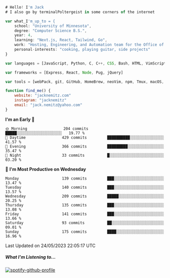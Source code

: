 ```javascript
# Hello! I'm Jack
# I also go by terminalPoltergeist in some corners of the internet

var what_I'm_up_to = {
    school: "University of Minnesota",
    degree: "Computer Science B.S.",
    year: 4,
    learning: "Next.js, React, Tailwind, Go",
    work: "Hosting, Engineering, and Automation team for the Office of Information Technology at UMN",
    personal-interests: "cooking, playing guitar, side projects"
}

var languages = [JavaScript, Python, C, C++, CSS, Bash, HTML, VimScript]

var frameworks = [Express, React, Node, Pug, jQuery]

var tools = [webPack, git, GitHub, HomeBrew, neoVim, npm, Tmux, macOS, Ubuntu, Docker, Nginx]

function find_me() {
    website: "jacknemitz.com"
    instagram: "jacknemitz"
    email: "jack.nemitz@yahoo.com"
}
```

<!--START_SECTION:waka-->
**I'm an Early 🐤** 

```text
🌞 Morning                204 commits         █████░░░░░░░░░░░░░░░░░░░░   19.77 % 
🌆 Daytime                429 commits         ██████████░░░░░░░░░░░░░░░   41.57 % 
🌃 Evening                366 commits         █████████░░░░░░░░░░░░░░░░   35.47 % 
🌙 Night                  33 commits          █░░░░░░░░░░░░░░░░░░░░░░░░   03.20 % 
```
📅 **I'm Most Productive on Wednesday** 

```text
Monday                   139 commits         ███░░░░░░░░░░░░░░░░░░░░░░   13.47 % 
Tuesday                  140 commits         ███░░░░░░░░░░░░░░░░░░░░░░   13.57 % 
Wednesday                209 commits         █████░░░░░░░░░░░░░░░░░░░░   20.25 % 
Thursday                 135 commits         ███░░░░░░░░░░░░░░░░░░░░░░   13.08 % 
Friday                   141 commits         ███░░░░░░░░░░░░░░░░░░░░░░   13.66 % 
Saturday                 93 commits          ██░░░░░░░░░░░░░░░░░░░░░░░   09.01 % 
Sunday                   175 commits         ████░░░░░░░░░░░░░░░░░░░░░   16.96 % 
```



 Last Updated on 24/05/2023 22:05:17 UTC
<!--END_SECTION:waka-->

##### What I'm Listening to...

[![spotify-github-profile](https://spotify-github-profile.vercel.app/api/view?uid=jack.nemitz&cover_image=true&show_offline=true&bar_color=53b14f&bar_color_cover=false&background_color=121212FF)](https://spotify-github-profile.vercel.app/api/view?uid=jack.nemitz&redirect=true)

